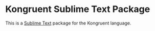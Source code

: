 Kongruent Sublime Text Package 
=============================

This is a [Sublime Text](http://www.sublimetext.com/) package for the Kongruent language.
